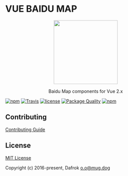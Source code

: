 # VUE BAIDU MAP

<p align="center"><img src="//dafrok.github.io/vue-bmap-gl/favicon.png" width="200px"></p>

<p align="center">Baidu Map components for Vue 2.x</p>

[![npm](https://img.shields.io/npm/v/vue-bmap-gl.svg)]()
[![Travis](https://img.shields.io/travis/Dafrok/vue-bmap-gl.svg)]()
[![license](https://img.shields.io/github/license/dafrok/vue-bmap-gl.svg)]()
[![Package Quality](https://camo.githubusercontent.com/288996eeba7c6433cb9a72caf2385913f2ceebb2/687474703a2f2f6e706d2e7061636b6167657175616c6974792e636f6d2f736869656c642f7675652d62616964752d6d61702e737667)](http://packagequality.com/#?package=vue-bmap-gl)
[![npm](https://img.shields.io/npm/dm/vue-bmap-gl.svg)]()

## Contributing

[Contributing Guide](https://github.com/Dafrok/vue-bmap-gl/blob/master/CONTRIBUTING.md)

## License

[MIT License](https://opensource.org/licenses/MIT)

Copyright (c) 2016-present, Dafrok <o.o@mug.dog>
